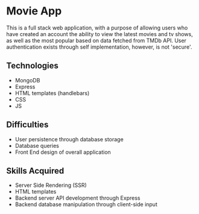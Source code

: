 # Movie App
This is a full stack web application, with a purpose of allowing users who have created an account the ability to view the latest movies and tv shows, as well as the most popular based on data fetched from TMDb API. User authentication exists through self implementation, however, is not 'secure'.


## Technologies
- MongoDB
- Express
- HTML templates (handlebars)
- CSS 
- JS

## Difficulties
- User persistence through database storage
- Database queries
- Front End design of overall application


## Skills Acquired 
- Server Side Rendering (SSR)
- HTML templates
- Backend server API development through Express 
- Backend database manipulation through client-side input